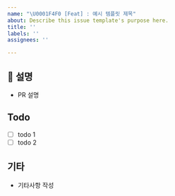 ```yaml
---
name: "\U0001F4F0 [Feat] : 예시 템플릿 제목"
about: Describe this issue template's purpose here.
title: ''
labels: ''
assignees: ''

---
```


## 💫 설명
- PR 설명

## Todo

- [ ]  todo 1
- [ ]  todo 2

## 기타

- 기타사항 작성
